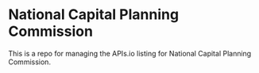 # National Capital Planning Commission
This is a repo for managing the APIs.io listing for National Capital Planning Commission.